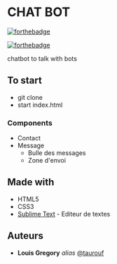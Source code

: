 
# CHAT BOT

[![forthebadge](https://forthebadge.com/images/badges/uses-html.svg)](https://forthebadge.com)

[![forthebadge](https://forthebadge.com/images/badges/uses-css.svg)](https://forthebadge.com)

chatbot to talk with bots

## To start

 - git clone
 - start index.html


### Components

- Contact
- Message
  - Bulle des messages
  - Zone d'envoi


## Made with

* HTML5
* CSS3
* [Sublime Text](https://www.sublimetext.com/) - Editeur de textes


## Auteurs

* **Louis Gregory** _alias_ [@taurouf](https://github.com/taurouf)
